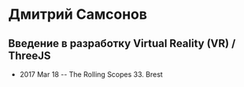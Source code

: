 # Дмитрий Самсонов

## Введение в разработку Virtual Reality (VR) &#x2F; ThreeJS
- 2017 Mar 18 -- The Rolling Scopes 33. Brest    
